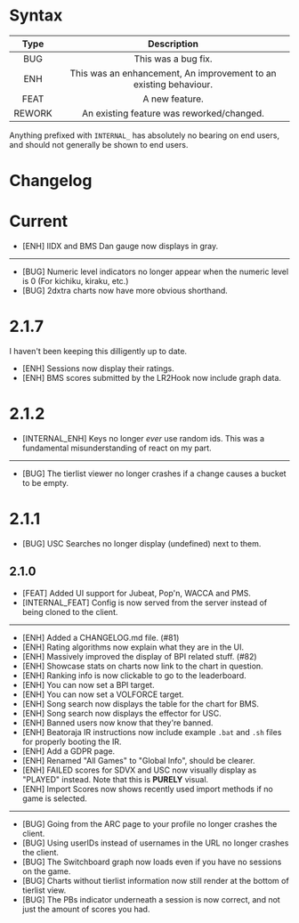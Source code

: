 <!-- This file is not automatically generated. We write this by hand. -->
<!-- You must update it by hand too! -->

# Syntax

|  Type  |                            Description                            |
| :----: | :---------------------------------------------------------------: |
|  BUG   |                        This was a bug fix.                        |
|  ENH   | This was an enhancement, An improvement to an existing behaviour. |
|  FEAT  |                          A new feature.                           |
| REWORK |             An existing feature was reworked/changed.             |

Anything prefixed with `INTERNAL_` has absolutely no bearing on end users, and should
not generally be shown to end users.

# Changelog

# Current

- [ENH] IIDX and BMS Dan gauge now displays in gray.

*****

- [BUG] Numeric level indicators no longer appear when the numeric level is 0 (For kichiku, kiraku, etc.)
- [BUG] 2dxtra charts now have more obvious shorthand.

# 2.1.7

I haven't been keeping this dilligently up to date.

- [ENH] Sessions now display their ratings.
- [ENH] BMS scores submitted by the LR2Hook now include graph data.

# 2.1.2

- [INTERNAL_ENH] Keys no longer *ever* use random ids. This was a fundamental misunderstanding of react on my part.

*****

- [BUG] The tierlist viewer no longer crashes if a change causes a bucket to be empty.

# 2.1.1

- [BUG] USC Searches no longer display (undefined) next to them.

## 2.1.0

- [FEAT] Added UI support for Jubeat, Pop'n, WACCA and PMS.
- [INTERNAL_FEAT] Config is now served from the server instead of being cloned to the client.

*****

- [ENH] Added a CHANGELOG.md file. (#81)
- [ENH] Rating algorithms now explain what they are in the UI.
- [ENH] Massively improved the display of BPI related stuff. (#82)
- [ENH] Showcase stats on charts now link to the chart in question.
- [ENH] Ranking info is now clickable to go to the leaderboard.
- [ENH] You can now set a BPI target.
- [ENH] You can now set a VOLFORCE target.
- [ENH] Song search now displays the table for the chart for BMS.
- [ENH] Song search now displays the effector for USC.
- [ENH] Banned users now know that they're banned.
- [ENH] Beatoraja IR instructions now include example `.bat` and `.sh` files for properly booting the IR.
- [ENH] Add a GDPR page.
- [ENH] Renamed "All Games" to "Global Info", should be clearer.
- [ENH] FAILED scores for SDVX and USC now visually display as "PLAYED" instead. Note that this is **PURELY** visual.
- [ENH] Import Scores now shows recently used import methods if no game is selected.

*****

- [BUG] Going from the ARC page to your profile no longer crashes the client.
- [BUG] Using userIDs instead of usernames in the URL no longer crashes the client.
- [BUG] The Switchboard graph now loads even if you have no sessions on the game.
- [BUG] Charts without tierlist information now still render at the bottom of tierlist view.
- [BUG] The PBs indicator underneath a session is now correct, and not just the amount of scores you had.
